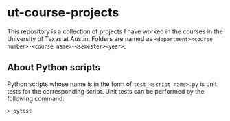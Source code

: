 # ut-course-projects

This repository is a collection of projects I have worked in the courses in the University of Texas at Austin.
Folders are named as `<department><course number>-<course name>-<semester><year>`.

## About Python scripts

Python scripts whose name is in the form of `test_<script name>.py` is unit tests for the corresponding script.
Unit tests can be performed by the following command:

```
> pytest
```
